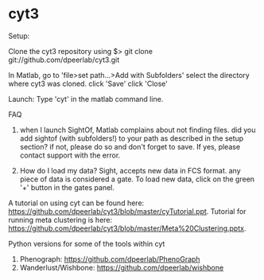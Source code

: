 # cyt3

Setup: 

Clone the cyt3 repository using
    $> git clone git://github.com/dpeerlab/cyt3.git

In Matlab, go to 'file>set path...>Add with Subfolders'
select the directory where cyt3 was cloned.
click 'Save'
click 'Close'
     


Launch: Type 'cyt' in the matlab command line.


FAQ
1. when I launch SightOf, Matlab complains about not finding files.
did you add sightof (with subfolders!) to your path as described in the setup section?
if not, please do so and don't forget to save. If yes, please contact support with the error. 

2. How do I load my data?
Sight, accepts new data in FCS format. any piece of data is considered a gate. 
To load new data, click on the green '+' button in the gates panel.

A tutorial on using cyt can be found here: https://github.com/dpeerlab/cyt3/blob/master/cyTutorial.ppt. Tutorial for running meta clustering is here: https://github.com/dpeerlab/cyt3/blob/master/Meta%20Clustering.pptx.


Python versions for some of the tools within cyt
1. Phenograph: https://github.com/dpeerlab/PhenoGraph
2. Wanderlust/Wishbone: https://github.com/dpeerlab/wishbone

